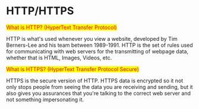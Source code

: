 # HTTP/HTTPS

<mark style="color:red;">What is HTTP? (HyperText Transfer Protocol)</mark>

HTTP is what's used whenever you view a website, developed by Tim Berners-Lee and his team between 1989-1991. HTTP is the set of rules used for communicating with web servers for the transmitting of webpage data, whether that is HTML, Images, Videos, etc.

<mark style="color:red;">What is HTTPS? (HyperText Transfer Protocol Secure)</mark>

HTTPS is the secure version of HTTP. HTTPS data is encrypted so it not only stops people from seeing the data you are receiving and sending, but it also gives you assurances that you're talking to the correct web server and not something impersonating it.
